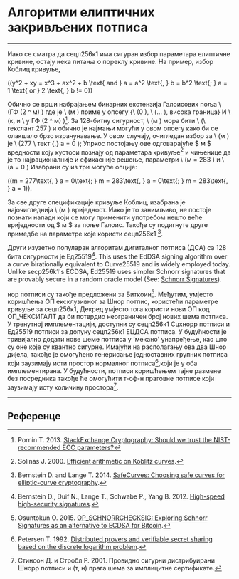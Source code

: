 # Алгоритми елиптичних закривљених потписа 

---

Иако се сматра да сецп256к1 има сигуран избор параметара елиптичне кривине, остају нека питања о пореклу кривине. На пример, избор Коблиц кривуље,

\((y^2 + xy = x^3 + ax^2 + b \text{ and } a = a^2 \text{, } b = b^2 \text{; } a = 1 \text{ or } 2 \text{, } b != 0)\)

Обично се врши набрајањем бинарних екстензија Галоисових поља \ (ГФ (2 ^ м) \) где је \ (м \) приме у опсегу {\ (0 \), \ (... \), висока граница} И \ (к, и \ у ГФ (2 ^ м) \)[^1]. За 128-битну сигурност, \ (м \) мора бити \ (\ гекслант 257 \) и обично је најмањи могући у овом опсегу како би се олакшало брзо израчунавање. У овом случају, очигледан избор за \ (м \) је \ (277 \ тект {,} а = 0 \); Упркос постојању ове одговарајуће $ м $ вредности коју кустоси познају од параметара кривуље[^2] и чињенице да је то најрационалније и ефикасније решење, параметри \ (м = 283 \) и \ (а = 0 \) Изабрани су из три могуће опције:

 \((m = 277\text{, } a = 0\text{; } m = 283\text{, } a = 0\text{; } m = 283\text{, } a = 1)\).

За све друге спецификације кривуље Коблиц, изабрана је најочигледнија \ (м \) вриједност. Иако је то занимљиво, не постоје познати напади који се могу применити употребом нешто веће вриједности од $ м $ за поље Галоис. Такође су подигнуте друге примедбе на параметре које користи сецп256к1 [^3].

Други изузетно популаран алгоритам дигиталног потписа (ДСА) са 128 бита сигурности је Ед25519[^4]. This uses the EdDSA signing algorithm over a curve birationally equivalent to Curve25519 and is widely employed today. Unlike secp256k1's ECDSA, Ed25519 uses simpler Schnorr signatures that are provably secure in a random oracle model (See: [Schnorr Signatures](schnorr-signatures.md)).

нор потписи су такође предложени за Биткоин[^5]. Међутим, умјесто коришћења ОП ексклузивног за Шнор потпис, користећи параметре кривуље за сецп256к1, Декред умјесто тога користи нови ОП код ОП_ЧЕКСИГАЛТ да би потврдио неограничен број нових шема потписа. У тренутној имплементацији, доступни су сецп256к1 Сцхнорр потписи и Ед25519 потписи за допуну сецп256к1 ЕЦДСА потписа. У будућности је тривијално додати нове шеме потписа у 'мекано' унапређење, као што су оне које су квантно сигурне. Имајући на располагању ова два Шнор дијела, такође је омогућено генерисање једноставних групних потписа који заузимају исти простор нормалног потписа[^6],који је у оба имплементирана. У будућности, потписи коришћењем тајне размене без посредника такође ће омогућити т-оф-н праговне потписе који заузимају исту количину простора[^7].

---

## <i class="fa fa-book"></i> Референце

[^1]: Pornin T. 2013. [StackExchange Cryptography: Should we trust the NIST-recommended ECC parameters?](https://decred.org/research/pornin2013.pdf)
[^2]: Solinas J. 2000. [Efficient arithmetic on Koblitz curves](https://decred.org/research/solinas2000.pdf).
[^3]: Bernstein D. and Lange T. 2014. [SafeCurves: Choosing safe curves for elliptic-curve cryptography](http://safecurves.cr.yp.to).
[^4]: Bernstein D., Duif N., Lange T., Schwabe P., Yang B. 2012. [High-speed high-security signatures](https://decred.org/research/bernstein2012.pdf).
[^5]: Osuntokun O. 2015. [OP_SCHNORRCHECKSIG: Exploring Schnorr Signatures as an alternative to ECDSA for Bitcoin](https://decred.org/research/osuntokun2015.pdf).
[^6]: Petersen T. 1992. [Distributed provers and verifiable secret sharing based on the discrete logarithm problem](https://decred.org/research/petersen1992.pdf).
[^7]: Стинсон Д. и Стробл Р. 2001. Провидно сигурни дистрибуирани Шнорр потписи и (т, н) прага шема за имплицитне сертификате.
